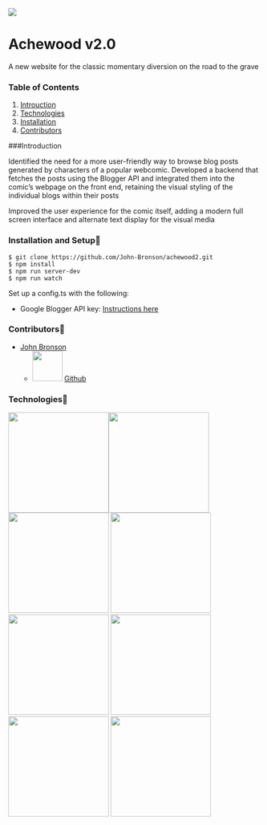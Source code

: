 ![](https://i.imgur.com/zEe0A9t.png)
# Achewood v2.0
A new website for the classic momentary diversion on the road to the grave
### Table of Contents
1. [Introuction](#Introduction)
2. [Technologies](#Technologies)
3. [Installation](#Installation)
4. [Contributors](#Contributors)

###Introduction

Identified the need for a more user-friendly way to browse blog posts generated by characters of a popular webcomic. Developed a backend that fetches the posts using the Blogger API and integrated them into the comic’s webpage on the front end, retaining the visual styling of the individual blogs within their posts

Improved the user experience for the comic itself, adding a modern full screen interface and alternate text display for the visual media


###  Installation and Setup🚀
```
$ git clone https://github.com/John-Bronson/achewood2.git
$ npm install
$ npm run server-dev
$ npm run watch
```
Set up a config.ts with the following:

* Google Blogger API key: [Instructions here](https://developers.google.com/blogger/docs/3.0/using#APIKey)

### Contributors🤝
- [John Bronson](https://www.linkedin.com/in/john-bronson/)
  - <img src="https://github.githubassets.com/images/modules/logos_page/GitHub-Mark.png" width="60"/> [Github](https://github.com/victorsmonster)

###  Technologies🧪
<img src="https://www.drupal.org/files/project-images/animate.png" width="200"/><img src="https://www.vectorlogo.zone/logos/babeljs/babeljs-ar21.svg" width="200"/>
<img src="https://www.bypeople.com/wp-content/uploads/2018/10/date-fns-js-featured-4.png" width="200"/>
<img src="https://mui.com/static/logo.png" width="200"/>
<img src="https://www.vectorlogo.zone/logos/babeljs/babeljs-ar21.svg" width="200"/>
<img src="https://www.vectorlogo.zone/logos/reactjs/reactjs-ar21.svg" width="200"/>
<img src="https://www.vectorlogo.zone/logos/typescriptlang/typescriptlang-ar21.svg" width="200"/>
<img src="https://www.vectorlogo.zone/logos/js_webpack/js_webpack-ar21.svg" width="200"/>
